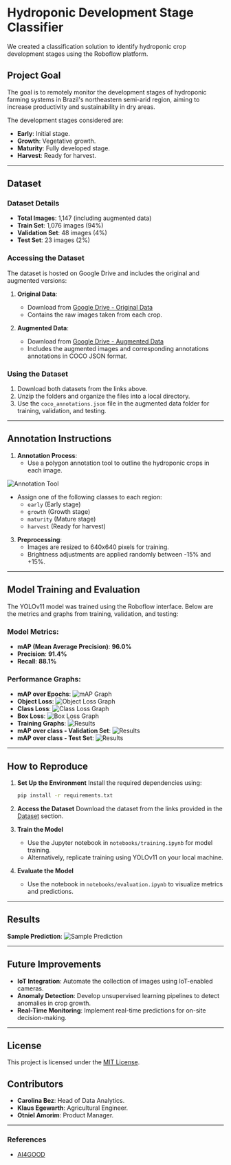 # Hydroponic Development Stage Classifier

We created a classification solution to identify hydroponic crop development stages using the Roboflow platform.

## Project Goal

The goal is to remotely monitor the development stages of hydroponic farming systems in Brazil's northeastern semi-arid region, aiming to increase productivity and sustainability in dry areas.

The development stages considered are:
- **Early**: Initial stage.
- **Growth**: Vegetative growth.
- **Maturity**: Fully developed stage.
- **Harvest**: Ready for harvest.

---

## Dataset

### Dataset Details
- **Total Images**: 1,147 (including augmented data)
- **Train Set**: 1,076 images (94%)
- **Validation Set**: 48 images (4%)
- **Test Set**: 23 images (2%)

### Accessing the Dataset
The dataset is hosted on Google Drive and includes the original and augmented versions:

1. **Original Data**:
   - Download from [Google Drive - Original Data](https://drive.google.com/drive/folders/1n6uep0UZztH4hrME0ri1NfhDuk6vCfVq)
   - Contains the raw images taken from each crop.

2. **Augmented Data**:
   - Download from [Google Drive - Augmented Data](https://drive.google.com/drive/folders/1fuf_kWXcjVw2eKkiKvcZHyFeHq2vC6PN)
   - Includes the augmented images and corresponding annotations annotations in COCO JSON format.

### Using the Dataset
1. Download both datasets from the links above.
2. Unzip the folders and organize the files into a local directory.
3. Use the `coco_annotations.json` file in the augmented data folder for training, validation, and testing.

---

## Annotation Instructions

1. **Annotation Process**:
   - Use a polygon annotation tool to outline the hydroponic crops in each image.

![Annotation Tool](screenshots/annotation_tool.png)

   - Assign one of the following classes to each region:
     - `early` (Early stage)
     - `growth` (Growth stage)
     - `maturity` (Mature stage)
     - `harvest` (Ready for harvest)

3. **Preprocessing**:
   - Images are resized to 640x640 pixels for training.
   - Brightness adjustments are applied randomly between -15% and +15%.

---

## Model Training and Evaluation

The YOLOv11 model was trained using the Roboflow interface. Below are the metrics and graphs from training, validation, and testing:

### Model Metrics:
- **mAP (Mean Average Precision)**: **96.0%**
- **Precision**: **91.4%**
- **Recall**: **88.1%**

### Performance Graphs:
- **mAP over Epochs**:
  ![mAP Graph](results/map.png)
- **Object Loss**:
  ![Object Loss Graph](results/object_loss.png)
- **Class Loss**:
  ![Class Loss Graph](results/class_loss.png)
- **Box Loss**:
  ![Box Loss Graph](results/box-loss.png)
- **Training Graphs**:
  ![Results](results/results.png)
- **mAP over class - Validation Set**:
  ![Results](results/map-class-valid.png)
- **mAP over class - Test Set**:
  ![Results](results/map-class-test.png)

---

## How to Reproduce

1. **Set Up the Environment**
   Install the required dependencies using:
   ```bash
   pip install -r requirements.txt
   ```

2. **Access the Dataset**
   Download the dataset from the links provided in the [Dataset](#dataset) section.

3. **Train the Model**
   - Use the Jupyter notebook in `notebooks/training.ipynb` for model training.
   - Alternatively, replicate training using YOLOv11 on your local machine.

4. **Evaluate the Model**
   - Use the notebook in `notebooks/evaluation.ipynb` to visualize metrics and predictions.

---

## Results

**Sample Prediction**:
![Sample Prediction](results/prediction-sample.png)

---

## Future Improvements
- **IoT Integration**: Automate the collection of images using IoT-enabled cameras.
- **Anomaly Detection**: Develop unsupervised learning pipelines to detect anomalies in crop growth.
- **Real-Time Monitoring**: Implement real-time predictions for on-site decision-making.

---

## License
This project is licensed under the [MIT License](LICENSE).

## Contributors
- **Carolina Bez**: Head of Data Analytics.
- **Klaus Egewarth**: Agricultural Engineer.
- **Otniel Amorim**: Product Manager.

---

### References
- [AI4GOOD](https://ai4good.org/)
```
